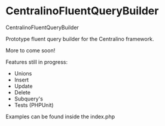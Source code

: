 CentralinoFluentQueryBuilder
============================

CentralinoFluentQueryBuilder

Prototype fluent query builder for the Centralino framework.

More to come soon!

Features still in progress:
  - Unions
  - Insert
  - Update 
  - Delete 
  - Subquery's
  - Tests (PHPUnit)

Examples can be found inside the index.php
